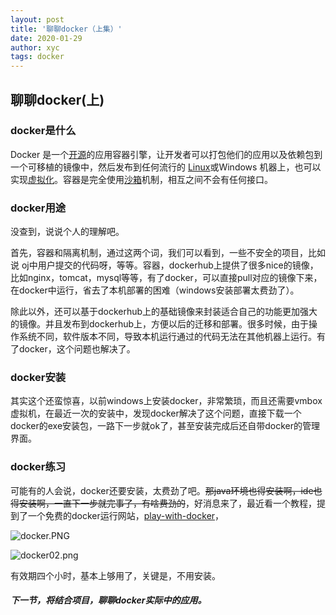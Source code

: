 ```yaml
---
layout: post
title: '聊聊docker（上集）'
date: 2020-01-29
author: xyc
tags: docker
---
```


##  聊聊docker(上)

### docker是什么

 Docker 是一个[开源](https://baike.baidu.com/item/开源/246339)的应用容器引擎，让开发者可以打包他们的应用以及依赖包到一个可移植的镜像中，然后发布到任何流行的 [Linux](https://baike.baidu.com/item/Linux)或Windows 机器上，也可以实现[虚拟化](https://baike.baidu.com/item/虚拟化/547949)。容器是完全使用[沙箱](https://baike.baidu.com/item/沙箱/393318)机制，相互之间不会有任何接口。 

### docker用途

没查到，说说个人的理解吧。

首先，容器和隔离机制，通过这两个词，我们可以看到，一些不安全的项目，比如说 oj中用户提交的代码呀，等等。容器，dockerhub上提供了很多nice的镜像，比如nginx，tomcat，mysql等等，有了docker，可以直接pull对应的镜像下来，在docker中运行，省去了本机部署的困难（windows安装部署太费劲了）。

除此以外，还可以基于dockerhub上的基础镜像来封装适合自己的功能更加强大的镜像。并且发布到dockerhub上，方便以后的迁移和部署。很多时候，由于操作系统不同，软件版本不同，导致本机运行通过的代码无法在其他机器上运行。有了docker，这个问题也解决了。

### docker安装

其实这个还蛮惊喜，以前windows上安装docker，非常繁琐，而且还需要vmbox虚拟机，在最近一次的安装中，发现docker解决了这个问题，直接下载一个docker的exe安装包，一路下一步就ok了，甚至安装完成后还自带docker的管理界面。

### docker练习

可能有的人会说，docker还要安装，太费劲了吧。~~那java环境也得安装啊，ide也得安装啊，一直下一步就完事了，有啥费劲的~~，好消息来了，最近看一个教程，提到了一个免费的docker运行网站，[play-with-docker]( https://labs.play-with-docker.com/ )，

![docker.PNG](https://i.loli.net/2020/01/30/1arOR6pj9ZVLgTv.png)

![docker02.png](https://i.loli.net/2020/01/30/x9Q8DJZIyd4XOkT.png)

有效期四个小时，基本上够用了，关键是，不用安装。

##### 下一节，将结合项目，聊聊docker实际中的应用。

